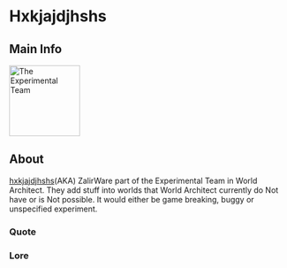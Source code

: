 # Hxkjajdjhshs

## Main Info
<img class="" src="https://t0.rbxcdn.com/30DAY-AvatarHeadshot-0E1A73DEA10B631087B4B2214414B262-Png" alt="The Experimental Team" style="width:128px;height:128px;">

## About
[hxkjajdjhshs](https://www.roblox.com/users/450858495/profile)(AKA) ZalirWare part of the Experimental Team in World Architect. They add stuff into worlds that World Architect currently do Not have or is Not possible. It would either be game breaking, buggy or unspecified experiment.

### Quote

### Lore
